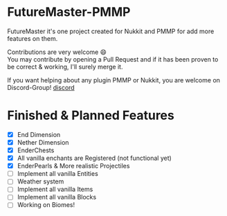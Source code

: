 # FutureMaster-PMMP
FutureMaster it's one project created for Nukkit and PMMP for add more features on them.

Contributions are very welcome :smile:<br />You may contribute by opening a Pull Request and if it has been proven to be correct & working, I'll surely merge it.

If you want helping about any plugin PMMP or Nukkit, you are welcome on Discord-Group!
[discord](https://discordapp.com/invite/7y8WM4F)

# Finished & Planned Features
 - [X] End Dimension
 - [X] Nether Dimension
 - [X] EnderChests
 - [X] All vanilla enchants are Registered (not functional yet)
 - [X] EnderPearls & More realistic Projectiles
 - [ ] Implement all vanilla Entities
 - [ ] Weather system
 - [ ] Implement all vanilla Items
 - [ ] Implement all vanilla Blocks
 - [ ] Working on Biomes!
 <br />
